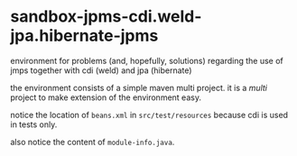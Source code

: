 # sandbox-jpms-cdi.weld-jpa.hibernate-jpms
environment for problems (and, hopefully, solutions) regarding the use of jmps together with cdi (weld) and jpa (hibernate)

the environment consists of a simple maven multi project. it is a _multi_ project to make extension of the environment easy.

notice the location of ```beans.xml``` in ```src/test/resources``` because cdi is used in tests only.

also notice the content of ```module-info.java```.
